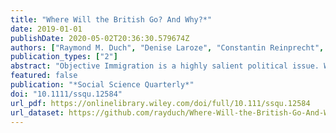 ```yaml
---
title: "Where Will the British Go? And Why?*"
date: 2019-01-01
publishDate: 2020-05-02T20:36:30.579674Z
authors: ["Raymond M. Duch", "Denise Laroze", "Constantin Reinprecht", "Thomas S. Robinson"]
publication_types: ["2"]
abstract: "Objective Immigration is a highly salient political issue. We examine the migration preferences of potential emigrants from the United Kingdom to determine whether the migration calculus is primarily economic or political. Methods A conjoint survey experiment was conducted with U.K. subjects drawn from the CESS, Nuffield College, Oxford University, student subject pool to identify causal drivers of emigration preferences. Results Logit estimation of emigration preferences indicates that economics and politics matters. Anti-immigrant rhetoric, Trumpian policies, and the United States deter high-skilled U.K. potential emigrants; economic growth, education, and social benefits attract them. Politics and social benefits are more important for those on the political left, while economics and education weigh more heavily for those on the right. Conclusion What will attract the highly skilled migrants from a post-Brexit United Kingdom? Economics matters of course but for many of these potential emigrants politics is important—they are particularly sensitive to anti-immigrant rhetoric."
featured: false
publication: "*Social Science Quarterly*"
doi: "10.1111/ssqu.12584"
url_pdf: https://onlinelibrary.wiley.com/doi/full/10.111/ssqu.12584
url_dataset: https://github.com/rayduch/Where-Will-the-British-Go-And-Why
---
```

